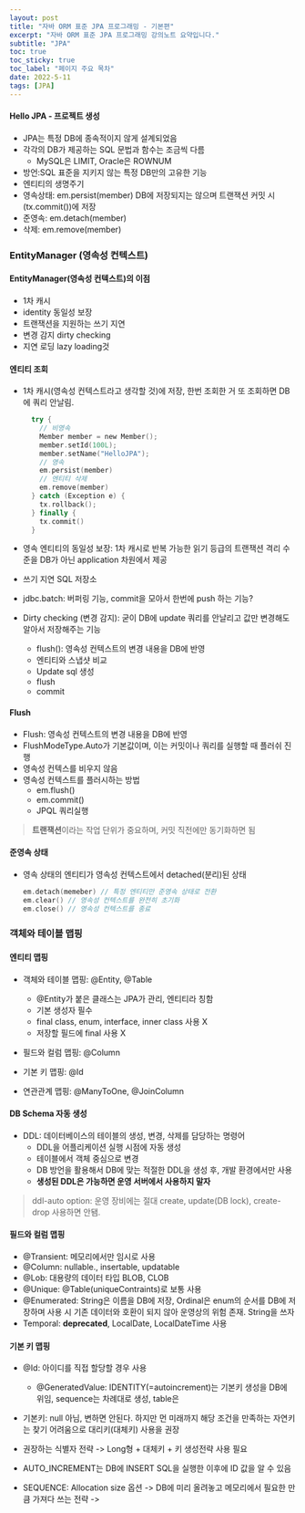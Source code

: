 ```yaml
---
layout: post
title: "자바 ORM 표준 JPA 프로그래밍 - 기본편"
excerpt: "자바 ORM 표준 JPA 프로그래밍 강의노트 요약입니다."
subtitle: "JPA"
toc: true
toc_sticky: true
toc_label: "페이지 주요 목차"
date: 2022-5-11
tags: [JPA]
---
```


#### Hello JPA - 프로젝트 생성

  - JPA는 특정 DB에 종속적이지 않게 설계되었음
  - 각각의 DB가 제공하는 SQL 문법과 함수는 조금씩 다름
    - MySQL은 LIMIT, Oracle은 ROWNUM 
  - 방언:SQL 표준을 지키지 않는 특정 DB만의 고유한 기능 
  - 엔티티의 생명주기
  - 영속상태: em.persist(member) DB에 저장되지는 않으며 트랜잭션 커밋 시(tx.commit())에 저장
  - 준영속: em.detach(member) 
  - 삭제: em.remove(member)


### EntityManager (영속성 컨텍스트)

#### EntityManager(영속성 컨텍스트)의 이점

  - 1차 캐시
  - identity 동일성 보장
  - 트랜잭션을 지원하는 쓰기 지연
  - 변경 감지 dirty checking
  - 지연 로딩 lazy loading것

#### 엔티티 조회 

  - 1차 캐시(영속성 컨텍스트라고 생각할 것)에 저장, 한번 조회한 거 또 조회하면 DB에 쿼리 안날림.

    ```kotlin
      try {
        // 비영속
        Member member = new Member();
        member.setId(100L);
        member.setName("HelloJPA");
        // 영속
        em.persist(member)
        // 엔티티 삭제
        em.remove(member)
      } catch (Exception e) {
        tx.rollback();
      } finally {
        tx.commit()    
      }
    ```
  - 영속 엔티티의 동일성 보장: 1차 캐시로 반복 가능한 읽기 등급의 트랜잭션 격리 수준을 DB가 아닌 application 차원에서 제공
  - 쓰기 지연 SQL 저장소
  - jdbc.batch: 버퍼링 기능, commit을 모아서 한번에 push 하는 기능? 
  - Dirty checking (변경 감지): 굳이 DB에 update 쿼리를 안날리고 값만 변경해도 알아서 저장해주는 기능
    - flush(): 영속성 컨텍스트의 변경 내용을 DB에 반영
    - 엔티티와 스냅샷 비교
    - Update sql 생성
    - flush
    - commit

#### Flush
  
  - Flush: 영속성 컨텍스트의 변경 내용을 DB에 반영
  - FlushModeType.Auto가 기본값이며, 이는 커밋이나 쿼리를 실행할 때 플러쉬 진행
  - 영속성 컨텍스를 비우지 않음
  - 영속성 컨텍스트를 플러시하는 방법
    - em.flush()
    - em.commit()
    - JPQL 쿼리실행 
  
  > **트랜잭션**이라는 작업 단위가 중요하며, 커밋 직전에만 동기화하면 됨
    
#### 준영속 상태

  - 영속 상태의 엔티티가 영속성 컨텍스트에서 detached(분리)된 상태

    ```kotlin
    em.detach(memeber) // 특정 엔티티만 준영속 상태로 전환
    em.clear() // 영속성 컨텍스트를 완전히 초기화
    em.close() // 영속성 컨텍스트를 종료
    ```

### 객체와 테이블 맵핑

#### 엔티티 맵핑

- 객체와 테이블 맵핑: @Entity, @Table
  - @Entity가 붙은 클래스는 JPA가 관리, 엔티티라 칭함
  - 기본 생성자 필수 
  - final class, enum, interface, inner class 사용 X
  - 저장할 필드에 final 사용 X
  
- 필드와 컬럼 맵핑: @Column
- 기본 키 맵핑: @Id
- 연관관계 맵핑: @ManyToOne, @JoinColumn

#### DB Schema 자동 생성

  - DDL: 데이터베이스의 테이블의 생성, 변경, 삭제를 담당하는 명령어
    - DDL을 어플리케이션 실행 시점에 자동 생성
    - 테이블에서 객체 중심으로 변경
    - DB 방언을 활용해서 DB에 맞는 적절한 DDL을 생성 후, 개발 환경에서만 사용 
    - **생성된 DDL은 가능하면 운영 서버에서 사용하지 말자** 

  > ddl-auto option: 운영 장비에는 절대 create, update(DB lock), create-drop 사용하면 안됌.

#### 필드와 컬럼 맵핑

  - @Transient: 메모리에서만 임시로 사용 
  - @Column: nullable., insertable, updatable
  - @Lob: 대용량의 데이터 타입 BLOB, CLOB
  - @Unique: @Table(uniqueContraints)로 보통 사용
  - @Enumerated:  String은 이름을 DB에 저장, Ordinal은 enum의 순서를 DB에 저장하며 사용 시 
  기존 데이터와 호환이 되지 않아 운영상의 위험 존재. String을 쓰자
  - Temporal: **deprecated**, LocalDate, LocalDateTime 사용

#### 기본 키 맵핑

- @Id: 아이디를 직접 할당할 경우 사용 
  - @GeneratedValue: IDENTITY(=autoincrement)는 기본키 생성을 DB에 위임, sequence는 차례대로 생성,
  table은

- 기본키: null 아님, 변하면 안된다. 하지만 먼 미래까지 해당 조건을 만족하는 자연키는 찾기 어려움으로 대리키(대체키) 사용을 권장 
- 권장하는 식별자 전략 -> Long형 + 대체키 + 키 생성전략 사용 필요
- AUTO_INCREMENT는 DB에 INSERT SQL을 실행한 이후에 ID 값을 알 수 있음
- SEQUENCE: Allocation size 옵션 -> DB에 미리 올려놓고 메모리에서 필요한 만큼 가져다 쓰는 전략 -> 